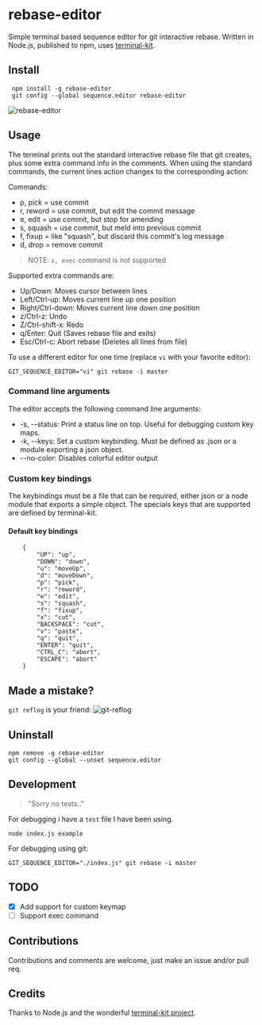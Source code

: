 # rebase-editor
Simple terminal based sequence editor for git interactive rebase.
Written in Node.js, published to npm, uses [terminal-kit](https://github.com/cronvel/terminal-kit).

## Install
     npm install -g rebase-editor
     git config --global sequence.editor rebase-editor

![rebase-editor](https://github.com/sjurba/rebase-editor/raw/master/rebase-editor.gif)
## Usage
The terminal prints out the standard interactive rebase file that git creates, plus some extra command info in the comments.
When using the standard commands, the current lines action changes to the corresponding action:

Commands:
 - p, pick = use commit
 - r, reword = use commit, but edit the commit message
 - e, edit = use commit, but stop for amending
 - s, squash = use commit, but meld into previous commit
 - f, fixup = like "squash", but discard this commit's log message
 - d, drop = remove commit

 >NOTE: `x, exec` command is not supported

Supported extra commands are:
 - Up/Down: Moves cursor between lines
 - Left/Ctrl-up: Moves current line up one position
 - Right/Ctrl-down: Moves current line down one position
 - z/Ctrl-z: Undo
 - Z/Ctrl-shift-x: Redo
 - q/Enter: Quit (Saves rebase file and exits)
 - Esc/Ctrl-c: Abort rebase (Deletes all lines from file)

To use a different editor for one time (replace `vi` with your favorite editor):

    GIT_SEQUENCE_EDITOR="vi" git rebase -i master

### Command line arguments
The editor accepts the following command line arguments:
 * -s, --status: Print a status line on top. Useful for debugging custom key maps.
 * -k, --keys: Set a custom keybinding. Must be defined as .json or a module exporting a json object.
 * --no-color: Disables colorful editor output

### Custom key bindings
The keybindings must be a file that can be required, either json or a node module that exports a simple object.
The specials keys that are supported are defined by terminal-kit.

#### Default key bindings
        {
            "UP": "up",
            "DOWN": "down",
            "u": "moveUp",
            "d": "moveDown",
            "p": "pick",
            "r": "reword",
            "e": "edit",
            "s": "squash",
            "f": "fixup",
            "x": "cut",
            "BACKSPACE": "cut",
            "v": "paste",
            "q": "quit",
            "ENTER": "quit",
            "CTRL_C": "abort",
            "ESCAPE": "abort"
        }



## Made a mistake?
`git reflog` is your friend:
![git-reflog](https://github.com/sjurba/rebase-editor/raw/master/git-reflog.gif)

## Uninstall
    npm remove -g rebase-editor
    git config --global --unset sequence.editor

## Development
>"Sorry no tests.."

For debugging i have a `test` file I have been using.

`node index.js example`

For debugging using git:

`GIT_SEQUENCE_EDITOR="./index.js" git rebase -i master`

## TODO
 - [x] Add support for custom keymap
 - [ ] Support exec command

## Contributions
Contributions and comments are welcome, just make an issue and/or pull req.

## Credits
Thanks to Node.js and the wonderful [terminal-kit project](https://github.com/cronvel/terminal-kit).
